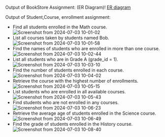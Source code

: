 Output of BookStore Assignment: (ER Diagram)!
[ER diagram](https://github.com/Safalm74/LF-SE-PSQL-Day2/assets/57723223/0eddea7b-22f0-48c5-900b-ca36f80ebcd2)

Output of Student,Course, enrollment assignment:
- Find all students enrolled in the Math course. ![Screenshot from 2024-07-03 10-01-02](https://github.com/Safalm74/LF-SE-PSQL-Day2/assets/57723223/6970f498-001d-476b-9621-c1884b9a0380)
- List all courses taken by students named Bob.![Screenshot from 2024-07-03 10-01-58](https://github.com/Safalm74/LF-SE-PSQL-Day2/assets/57723223/83791369-cfa2-4c6e-b5b2-c93ff0b6ba34)
- Find the names of students who are enrolled in more than one course.![Screenshot from 2024-07-03 10-02-44](https://github.com/Safalm74/LF-SE-PSQL-Day2/assets/57723223/ac8f7223-a995-4ece-890d-526206e0e8d4)
- List all students who are in Grade A (grade_id = 1).![Screenshot from 2024-07-03 10-03-10](https://github.com/Safalm74/LF-SE-PSQL-Day2/assets/57723223/ce2f54f1-5f1e-4109-8375-9fea7b665cf5)
- Find the number of students enrolled in each course.![Screenshot from 2024-07-03 10-04-02](https://github.com/Safalm74/LF-SE-PSQL-Day2/assets/57723223/b5bdbe1f-2f04-42b6-8541-4974f50ae35c)
- Retrieve the course with the highest number of enrollments.![Screenshot from 2024-07-03 10-05-15](https://github.com/Safalm74/LF-SE-PSQL-Day2/assets/57723223/63e0234b-b4c4-44d4-bb78-3ccc04713f36)
- List students who are enrolled in all available courses.![Screenshot from 2024-07-03 10-05-43](https://github.com/Safalm74/LF-SE-PSQL-Day2/assets/57723223/8c26f84a-2e60-4ebe-a632-5b1690084d1c)
- Find students who are not enrolled in any courses.![Screenshot from 2024-07-03 10-06-23](https://github.com/Safalm74/LF-SE-PSQL-Day2/assets/57723223/e94f5f1c-e7ec-478e-a744-9240cbaf6713)
- Retrieve the average age of students enrolled in the Science course.![Screenshot from 2024-07-03 10-06-49](https://github.com/Safalm74/LF-SE-PSQL-Day2/assets/57723223/2bbd722f-7703-42a9-8ce2-afa60105a8e5)  
- Find the grade of students enrolled in the History course.![Screenshot from 2024-07-03 10-08-40](https://github.com/Safalm74/LF-SE-PSQL-Day2/assets/57723223/c04bf74a-cc44-4f28-b113-e6e3e1c32dd9)



